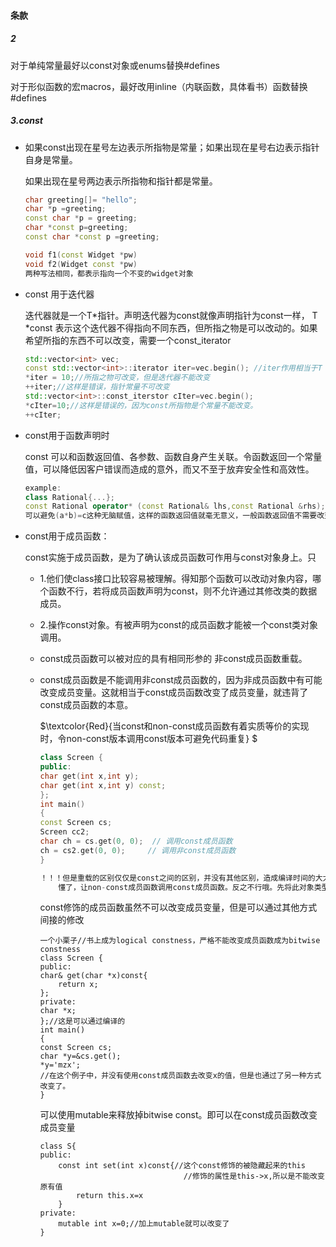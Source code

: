 #### 条款

##### 2

对于单纯常量最好以const对象或enums替换#defines 

对于形似函数的宏macros，最好改用inline（内联函数，具体看书）函数替换#defines

##### 3.const

* 如果const出现在星号左边表示所指物是常量；如果出现在星号右边表示指针自身是常量。

  如果出现在星号两边表示所指物和指针都是常量。

  ```c++
  char greeting[]= "hello";
  char *p =greeting;
  const char *p = greeting;
  char *const p=greeting;
  const char *const p =greeting;
  
  void f1(const Widget *pw)
  void f2(Widget const *pw)
  两种写法相同，都表示指向一个不变的widget对象
  ```

* const 用于迭代器

  迭代器就是一个T*指针。声明迭代器为const就像声明指针为const一样， T *const 表示这个迭代器不得指向不同东西，但所指之物是可以改动的。如果希望所指的东西不可以改变，需要一个const_iterator

  ```c++
  std::vector<int> vec;
  const std::vector<int>::iterator iter=vec.begin(); //iter作用相当于T *const
  *iter = 10;//所指之物可改变，但是迭代器不能改变
  ++iter;//这样是错误，指针常量不可改变
  std::vector<int>::const_iterstor cIter=vec.begin();
  *cIter=10;//这样是错误的，因为const所指物是个常量不能改变。
  ++cIter;
  ```

* const用于函数声明时

  const 可以和函数返回值、各参数、函数自身产生关联。令函数返回一个常量值，可以降低因客户错误而造成的意外，而又不至于放弃安全性和高效性。

  ````c++
  example:
  class Rational{...};
  const Rational operator* (const Rational& lhs,const Rational &rhs);
  可以避免(a*b)=c这种无脑赋值，这样的函数返回值就毫无意义，一般函数返回值不需要改变，就加上const就行。
  ````


* const用于成员函数：

  const实施于成员函数，是为了确认该成员函数可作用与const对象身上。只

  * 1.他们使class接口比较容易被理解。得知那个函数可以改动对象内容，哪个函数不行，若将成员函数声明为const，则不允许通过其修改类的数据成员。

  * 2.操作const对象。有被声明为const的成员函数才能被一个const类对象调用。

  * const成员函数可以被对应的具有相同形参的 非const成员函数重载。

  * const成员函数是不能调用非const成员函数的，因为非成员函数中有可能改变成员变量。这就相当于const成员函数改变了成员变量，就违背了const成员函数的本意。

    $\textcolor{Red}{当const和non-const成员函数有着实质等价的实现时，令non-const版本调用const版本可避免代码重复} $

    ```c++
    class Screen {
    public:
    char get(int x,int y);
    char get(int x,int y) const;
    };
    int main()
    {
    const Screen cs;
    Screen cc2; 
    char ch = cs.get(0, 0);  // 调用const成员函数  
    ch = cs2.get(0, 0);     // 调用非const成员函数 
    }
    
    ！！！但是重载的区别仅仅是const之间的区别，并没有其他区别，造成编译时间的大大加长，明确的做法就是常量性转除。但是我没有看懂是个什么意思！！！！！先搁置
        懂了，让non-const成员函数调用const成员函数。反之不行哦。先将此对象类型转为const类型(static_cast)，然后此对象调用const成员函数，最后再使用const_cast将const解除。
    ```

    const修饰的成员函数虽然不可以改变成员变量，但是可以通过其他方式间接的修改

    ```
    一个小栗子//书上成为logical constness，严格不能改变成员函数成为bitwise 																	constness
    class Screen {
    public:
    char& get(char *x)const{
    	return x;
    };
    private:
    char *x;
    };//这是可以通过编译的
    int main()
    {
    const Screen cs;
    char *y=&cs.get();
    *y='mzx';
    //在这个例子中，并没有使用const成员函数去改变x的值，但是也通过了另一种方式改变了。
    }
    ```

    可以使用mutable来释放掉bitwise const。即可以在const成员函数改变成员变量

    ```
    class S{
    public: 
    	const int set(int x)const{//这个const修饰的被隐藏起来的this
    								//修饰的属性是this->x,所以是不能改变原有值
    		return this.x=x
    	}
    private:
    	mutable int x=0;//加上mutable就可以改变了
    }
    ```

    

